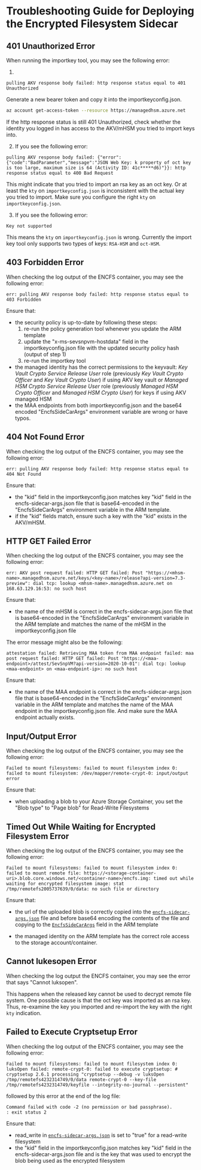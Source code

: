 # Troubleshooting Guide for Deploying the Encrypted Filesystem Sidecar

## 401 Unauthorized Error

When running the importkey tool, you may see the following error:

1. 
```text
pulling AKV response body failed: http response status equal to 401 Unauthorized
```

Generate a new bearer token and copy it into the importkeyconfig.json.

```bash
az account get-access-token --resource https://managedhsm.azure.net
```

If the http response status is still 401 Unauthorized, check whether the identity you logged in has access to the AKV/mHSM you tried to import keys into. 

2. If you see the following error: 

```
pulling AKV response body failed: {"error":{"code":"BadParameter","message":"JSON Web Key: k property of oct key is too large, maximum size is 64 (Activity ID: 41c*****d6)"}}: http response status equal to 400 Bad Request

```

This might indicate that you tried to import an rsa key as an oct key. Or at least the `kty` on `importkeyconfig.json` is inconsistent with the actual key you tried to import. Make sure you configure the right `kty` on `importkeyconfig.json`. 

3. If you see the following error: 

```
Key not supported
```

This means the `kty` on `importkeyconfig.json` is wrong. Currently the import key tool only supports two types of keys: `RSA-HSM` and `oct-HSM`. 



## 403 Forbidden Error

When checking the log output of the ENCFS container, you may see the following error:

```text
err: pulling AKV response body failed: http response status equal to 403 Forbidden
```

Ensure that:

- the security policy is up-to-date by following these steps:
    1. re-run the policy generation tool whenever you update the ARM template
    2. update the "x-ms-sevsnpvm-hostdata" field in the importkeyconfig.json file with the updated security policy hash (output of step 1)
    3. re-run the importkey tool
- the managed identity has the correct permissions to the keyvault: *Key Vault Crypto Service Release User* role (previously *Key Vault Crypto Officer* and *Key Vault Crypto User*) if using AKV key vault or *Managed HSM Crypto Service Release User* role (previously *Managed HSM Crypto Officer* and *Managed HSM Crypto User*) for keys if using AKV managed HSM
- the MAA endpoints from both importkeyconfig.json and the base64 encoded "EncfsSideCarArgs" environment variable are wrong or have typos. 

## 404 Not Found Error

When checking the log output of the ENCFS container, you may see the following error:

```text
err: pulling AKV response body failed: http response status equal to 404 Not Found
```

Ensure that:

- the "kid" field in the importkeyconfig.json matches key "kid" field in the encfs-sidecar-args.json file that is base64-encoded in the "EncfsSideCarArgs" environment variable in the ARM template.
- if the "kid" fields match, ensure such a key with the "kid" exists in the AKV/mHSM. 

## HTTP GET Failed Error

When checking the log output of the ENCFS container, you may see the following error:

```text
err: AKV post request failed: HTTP GET failed: Post "https://<mhsm-name>.managedhsm.azure.net/keys/<key-name>/release?api-version=7.3-preview": dial tcp: lookup <mhsm-name>.managedhsm.azure.net on 168.63.129.16:53: no such host
```

Ensure that:

- the name of the mHSM is correct in the encfs-sidecar-args.json file that is base64-encoded in the "EncfsSideCarArgs" environment variable in the ARM template and matches the name of the mHSM in the importkeyconfig.json file

The error message might also be the following: 

```text
attestation failed: Retrieving MAA token from MAA endpoint failed: maa post request failed: HTTP GET failed: Post "https://<maa-endpoint>/attest/SevSnpVM?api-version=2020-10-01": dial tcp: lookup <maa-endpoint> on <maa-endpoint-ip>: no such host
```

Ensure that: 

- the name of the MAA endpoint is correct in the encfs-sidecar-args.json file that is base64-encoded in the "EncfsSideCarArgs" environment variable in the ARM template and matches the name of the MAA endpoint in the importkeyconfig.json file. And make sure the MAA endpoint actually exists. 

## Input/Output Error

When checking the log output of the ENCFS container, you may see the following error:

```text
Failed to mount filesystems: failed to mount filesystem index 0: failed to mount filesystem: /dev/mapper/remote-crypt-0: input/output error
```

Ensure that:

- when uploading a blob to your Azure Storage Container, you set the "Blob type" to "Page blob" for Read-Write Filesystems

## Timed Out While Waiting for Encrypted Filesystem Error

When checking the log output of the ENCFS container, you may see the following error:

```text
Failed to mount filesystems: failed to mount filesystem index 0: failed to mount remote file: https://<storage-container-uri>.blob.core.windows.net/<container-name>/encfs.img: timed out while waiting for encrypted filesystem image: stat /tmp/remotefs2005737639/0/data: no such file or directory
```

Ensure that:

- the url of the uploaded blob is correctly copied into the [`encfs-sidecar-args.json`](encfs-sidecar-args.json#L5) file and before base64 encoding the contents of the file and copying to the [`EncfsSideCarArgs`](aci-arm-template.json#L36) field in the ARM template

- the managed identity on the ARM template has the correct role access to the storage account/container. 

## Cannot lukesopen Error

When checking the log output the ENCFS container, you may see the error that says "Cannot luksopen". 

This happens when the released key cannot be used to decrypt remote file system. One possible cause is that the oct key was imported as an rsa key. Thus, re-examine the key you imported and re-import the key with the right `kty` indication. 

## Failed to Execute Cryptsetup Error

When checking the log output of the ENCFS container, you may see the following error:

```text
Failed to mount filesystems: failed to mount filesystem index 0: luksOpen failed: remote-crypt-0: failed to execute cryptsetup: # cryptsetup 2.6.1 processing "cryptsetup --debug -v luksOpen /tmp/remotefs4232314749/0/data remote-crypt-0 --key-file /tmp/remotefs4232314749/keyfile --integrity-no-journal --persistent"
```

followed by this error at the end of the log file:

```text
Command failed with code -2 (no permission or bad passphrase).
: exit status 2
```

Ensure that:

- read_write in [`encfs-sidecar-args.json`](encfs-sidecar-args.json#L7) is set to "true" for a read-write filesystem
- the "kid" field in the importkeyconfig.json matches key "kid" field in the encfs-sidecar-args.json file and is the key that was used to encrypt the blob being used as the encrypted filesystem
